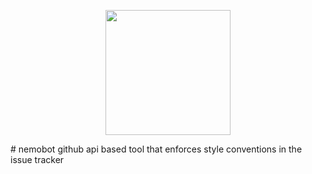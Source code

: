 <p align='center'>
  <img width=200 src='https://cloud.githubusercontent.com/assets/691940/14396462/f6977f4e-fdd7-11e5-823a-7466e62a6641.png' />
</p>
# nemobot
github api based tool that enforces style conventions in the issue tracker

